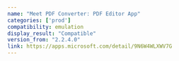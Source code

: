 ```yaml
---
name: "Meet PDF Converter: PDF Editor App"
categories: ['prod']
compatibility: emulation
display_result: "Compatible"
version_from: "2.2.4.0"
link: https://apps.microsoft.com/detail/9N6W4WLXWV7G
---
```

